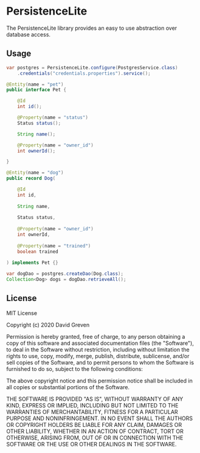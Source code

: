 # PersistenceLite

The PersistenceLite library provides an easy to use abstraction over database access.

## Usage

```java
var postgres = PersistenceLite.configure(PostgresService.class)
    .credentials("credentials.properties").service();
```

```java
@Entity(name = "pet")
public interface Pet {

    @Id
    int id();

    @Property(name = "status")
    Status status();

    String name();

    @Property(name = "owner_id")
    int ownerId();

}

@Entity(name = "dog")
public record Dog(

    @Id
    int id,
        
    String name,
    
    Status status,
    
    @Property(name = "owner_id")
    int ownerId,
    
    @Property(name = "trained")
    boolean trained
    
) implements Pet {}

var dogDao = postgres.createDao(Dog.class);
Collection<Dog> dogs = dogDao.retrieveAll();
```

## License

MIT License

Copyright (c) 2020 David Greven

Permission is hereby granted, free of charge, to any person obtaining a copy
of this software and associated documentation files (the "Software"), to deal
in the Software without restriction, including without limitation the rights
to use, copy, modify, merge, publish, distribute, sublicense, and/or sell
copies of the Software, and to permit persons to whom the Software is
furnished to do so, subject to the following conditions:

The above copyright notice and this permission notice shall be included in all
copies or substantial portions of the Software.

THE SOFTWARE IS PROVIDED "AS IS", WITHOUT WARRANTY OF ANY KIND, EXPRESS OR
IMPLIED, INCLUDING BUT NOT LIMITED TO THE WARRANTIES OF MERCHANTABILITY,
FITNESS FOR A PARTICULAR PURPOSE AND NONINFRINGEMENT. IN NO EVENT SHALL THE
AUTHORS OR COPYRIGHT HOLDERS BE LIABLE FOR ANY CLAIM, DAMAGES OR OTHER
LIABILITY, WHETHER IN AN ACTION OF CONTRACT, TORT OR OTHERWISE, ARISING FROM,
OUT OF OR IN CONNECTION WITH THE SOFTWARE OR THE USE OR OTHER DEALINGS IN THE
SOFTWARE.
